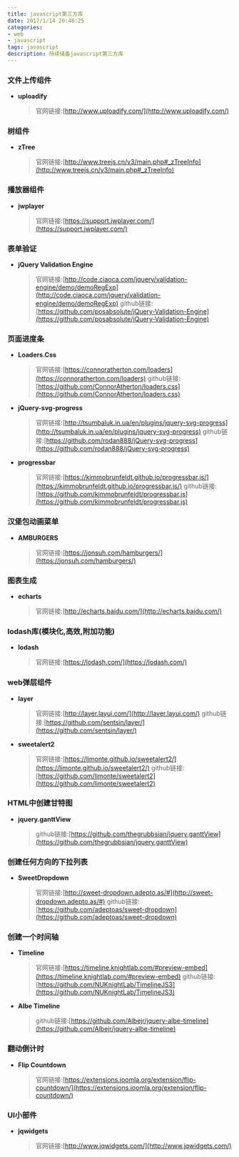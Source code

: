 ```yaml
---
title: javascript第三方库
date: 2017/1/14 20:46:25
categories:
- web
- javascript
tags: javascript
description: 持续储备javascript第三方库
---
```

### 文件上传组件
- **uploadify**

    >官网链接:[http://www.uploadify.com/](http://www.uploadify.com/)

### 树组件
- **zTree**

    >官网链接:[http://www.treejs.cn/v3/main.php#_zTreeInfo](http://www.treejs.cn/v3/main.php#_zTreeInfo)

### 播放器组件
- **jwplayer**

    >官网链接:[https://support.jwplayer.com/](https://support.jwplayer.com/)

### 表单验证
- **jQuery Validation Engine**

    >官网链接:[http://code.ciaoca.com/jquery/validation-engine/demo/demoRegExp](http://code.ciaoca.com/jquery/validation-engine/demo/demoRegExp)
    github链接:[https://github.com/posabsolute/jQuery-Validation-Engine](https://github.com/posabsolute/jQuery-Validation-Engine)

### 页面进度条
- **Loaders.Css**

    >官网链接:[https://connoratherton.com/loaders](https://connoratherton.com/loaders)
    github链接:[https://github.com/ConnorAtherton/loaders.css](https://github.com/ConnorAtherton/loaders.css)
    
- **jQuery-svg-progress**
    
    >官网链接:[http://tsumbaluk.in.ua/en/plugins/jquery-svg-progress](http://tsumbaluk.in.ua/en/plugins/jquery-svg-progress)
    github链接:[https://github.com/rodan888/jQuery-svg-progress](https://github.com/rodan888/jQuery-svg-progress)

- **progressbar**

    >官网链接:[https://kimmobrunfeldt.github.io/progressbar.js/](https://kimmobrunfeldt.github.io/progressbar.js/)
    github链接:[https://github.com/kimmobrunfeldt/progressbar.js](https://github.com/kimmobrunfeldt/progressbar.js)
            
### 汉堡包动画菜单
- **AMBURGERS**

    >官网链接:[https://jonsuh.com/hamburgers/](https://jonsuh.com/hamburgers/)

### 图表生成
- **echarts**

    >官网链接:[http://echarts.baidu.com/](http://echarts.baidu.com/)
    
### lodash库(模块化,高效,附加功能)
- **lodash**

    >官网链接:[https://lodash.com/](https://lodash.com/)
    
### web弹层组件
- **layer**

    >官网链接:[http://layer.layui.com/](http://layer.layui.com/)
    github链接:[https://github.com/sentsin/layer/](https://github.com/sentsin/layer/)

- **sweetalert2**

    >官网链接:[https://limonte.github.io/sweetalert2/](https://limonte.github.io/sweetalert2/)
    github链接:[https://github.com/limonte/sweetalert2](https://github.com/limonte/sweetalert2)

### HTML中创建甘特图
- **jquery.ganttView**

    >github链接:[https://github.com/thegrubbsian/jquery.ganttView](https://github.com/thegrubbsian/jquery.ganttView)

### 创建任何方向的下拉列表
- **SweetDropdown**
    
    >官网链接:[http://sweet-dropdown.adepto.as/#](http://sweet-dropdown.adepto.as/#)
    github链接:[https://github.com/adeptoas/sweet-dropdown](https://github.com/adeptoas/sweet-dropdown)
    
### 创建一个时间轴
- **Timeline**
    
    >官网链接:[https://timeline.knightlab.com/#preview-embed](https://timeline.knightlab.com/#preview-embed)
    github链接:[https://github.com/NUKnightLab/TimelineJS3](https://github.com/NUKnightLab/TimelineJS3)
    
- **Albe Timeline**

    >github链接:[https://github.com/Albejr/jquery-albe-timeline](https://github.com/Albejr/jquery-albe-timeline)
    
### 翻动倒计时
- **Flip Countdown**

    >官网链接:[https://extensions.joomla.org/extension/flip-countdown/](https://extensions.joomla.org/extension/flip-countdown/)
    
### UI小部件
- **jqwidgets**

    >官网链接:[http://www.jqwidgets.com/](http://www.jqwidgets.com/)
